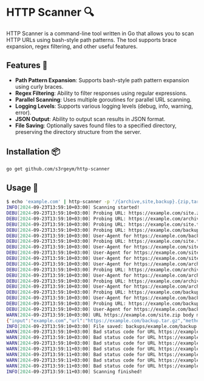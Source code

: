 # HTTP Scanner 🔍

HTTP Scanner is a command-line tool written in Go that allows you to scan HTTP URLs using bash-style path patterns. The tool supports brace expansion, regex filtering, and other useful features.

## Features 🌟

- **Path Pattern Expansion**: Supports bash-style path pattern expansion using curly braces.
- **Regex Filtering**: Ability to filter responses using regular expressions.
- **Parallel Scanning**: Uses multiple goroutines for parallel URL scanning.
- **Logging Levels**: Supports various logging levels (debug, info, warning, error).
- **JSON Output**: Ability to output scan results in JSON format.
- **File Saving**: Optionally saves found files to a specified directory, preserving the directory structure from the server.

## Installation 📦

```bash
go get github.com/s3rgeym/http-scanner
```

## Usage 🚀

```bash
$ echo 'example.com' | http-scanner -p '/{archive,site,backup}.{zip,tar.{g,x}z}' -nct 'text/html' -nr '<html' -l debug -S backups
INFO[2024-09-23T13:59:10+03:00] Scanning started!
DEBU[2024-09-23T13:59:10+03:00] Probing URL: https://example.com/site.zip
DEBU[2024-09-23T13:59:10+03:00] Probing URL: https://example.com/archive.tar.gz
DEBU[2024-09-23T13:59:10+03:00] Probing URL: https://example.com/site.tar.xz
DEBU[2024-09-23T13:59:10+03:00] Probing URL: https://example.com/backup.zip
DEBU[2024-09-23T13:59:10+03:00] User-Agent for https://example.com/backup.zip: Mozilla/5.0 (Windows NT 10.0; Win64; x64) AppleWebKit/537.36 (KHTML, like Gecko) Chrome/104.0.0.0 Safari/537.36
DEBU[2024-09-23T13:59:10+03:00] Probing URL: https://example.com/site.tar.gz
DEBU[2024-09-23T13:59:10+03:00] User-Agent for https://example.com/site.tar.gz: Mozilla/5.0 (Windows NT 10.0; Win64; x64) AppleWebKit/537.36 (KHTML, like Gecko) Chrome/92.0.0.0 Safari/537.36
DEBU[2024-09-23T13:59:10+03:00] User-Agent for https://example.com/site.tar.xz: Mozilla/5.0 (X11; Linux x86_64) AppleWebKit/537.36 (KHTML, like Gecko) Chrome/100.0.0.0 Safari/537.36
DEBU[2024-09-23T13:59:10+03:00] User-Agent for https://example.com/site.zip: Mozilla/5.0 (X11; Linux x86_64) AppleWebKit/537.36 (KHTML, like Gecko) Chrome/98.0.0.0 Safari/537.36
DEBU[2024-09-23T13:59:10+03:00] User-Agent for https://example.com/archive.tar.gz: Mozilla/5.0 (X11; Linux x86_64) AppleWebKit/537.36 (KHTML, like Gecko) Chrome/111.0.0.0 Safari/537.36
DEBU[2024-09-23T13:59:10+03:00] Probing URL: https://example.com/archive.tar.xz
DEBU[2024-09-23T13:59:10+03:00] User-Agent for https://example.com/archive.tar.xz: Mozilla/5.0 (Windows NT 10.0; Win64; x64) AppleWebKit/537.36 (KHTML, like Gecko) Chrome/92.0.0.0 Safari/537.36
DEBU[2024-09-23T13:59:10+03:00] Probing URL: https://example.com/archive.zip
DEBU[2024-09-23T13:59:10+03:00] User-Agent for https://example.com/archive.zip: Mozilla/5.0 (X11; Linux x86_64) AppleWebKit/537.36 (KHTML, like Gecko) Chrome/98.0.0.0 Safari/537.36
DEBU[2024-09-23T13:59:10+03:00] Probing URL: https://example.com/backup.tar.gz
DEBU[2024-09-23T13:59:10+03:00] User-Agent for https://example.com/backup.tar.gz: Mozilla/5.0 (X11; Linux x86_64) AppleWebKit/537.36 (KHTML, like Gecko) Chrome/92.0.0.0 Safari/537.36
DEBU[2024-09-23T13:59:10+03:00] Probing URL: https://example.com/backup.tar.xz
DEBU[2024-09-23T13:59:10+03:00] User-Agent for https://example.com/backup.tar.xz: Mozilla/5.0 (Windows NT 10.0; Win64; x64) AppleWebKit/537.36 (KHTML, like Gecko) Chrome/125.0.0.0 Safari/537.36
WARN[2024-09-23T13:59:10+03:00] URL https://example.com/site.zip body matches not-allowed regex <html
{"input":"example.com","url":"https://example.com/backup.tar.gz","method":"GET","host":"example.com","path":"/backup.tar.gz","completion_date":"2024-09-23T13:59:10+03:00","status":200,"content_type":"application/octet-stream","content_length":1517,"ip":"12.34.56.78"}
INFO[2024-09-23T13:59:10+03:00] File saved: backups/example.com/backup.tar.gz
WARN[2024-09-23T13:59:10+03:00] Bad status code for URL https://example.com/site.tar.gz: 404
WARN[2024-09-23T13:59:10+03:00] Bad status code for URL https://example.com/backup.tar.xz: 404
WARN[2024-09-23T13:59:10+03:00] Bad status code for URL https://example.com/backup.zip: 404
WARN[2024-09-23T13:59:11+03:00] Bad status code for URL https://example.com/archive.zip: 404
WARN[2024-09-23T13:59:11+03:00] Bad status code for URL https://example.com/site.tar.xz: 404
WARN[2024-09-23T13:59:11+03:00] Bad status code for URL https://example.com/archive.tar.gz: 404
WARN[2024-09-23T13:59:11+03:00] Bad status code for URL https://example.com/archive.tar.xz: 404
INFO[2024-09-23T13:59:11+03:00] Scanning finished!
```
